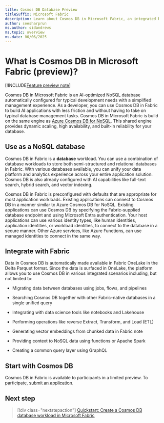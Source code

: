 ```yaml
---
title: Cosmos DB Database Preview
titleSuffix: Microsoft Fabric
description: Learn about Cosmos DB in Microsoft Fabric, an integrated NoSQL developer-friendly database.
author: seesharprun
ms.author: sidandrews
ms.topic: overview
ms.date: 06/06/2025
---
```


# What is Cosmos DB in Microsoft Fabric (preview)?

[!INCLUDE[Feature preview note](../../includes/feature-preview-note.md)]

Cosmos DB in Microsoft Fabric is an AI-optimized NoSQL database automatically configured for typical development needs with a simplified management experience. As a developer, you can use Cosmos DB in Fabric to build AI applications with less friction and without having to take on typical database management tasks. Cosmos DB in Microsoft Fabric is build on the same engine as [Azure Cosmos DB for NoSQL](/azure/cosmos-db/nosql). This shared engine provides dynamic scaling, high availability, and built-in reliability for your database.

## Use as a NoSQL database

Cosmos DB in Fabric is a **database** workload. You can use a combination of database workloads to store both semi-structured and relational databases in Fabric. With various databases available, you can unify your data platform and analytics experience across your entire application solution. Cosmos DB is also already configured with AI capabilities like full-text search, hybrid search, and vector indexing.

Cosmos DB in Fabric is preconfigured with defaults that are appropriate for most application workloads. Existing applications can connect to Cosmos DB in a manner similar to Azure Cosmos DB for NoSQL. Existing applications can use Cosmos DB by specifying the Fabric-supplied database endpoint and using Microsoft Entra authentication. Your host applications can use various identity types, like human identities, application identities, or workload identities, to connect to the database in a secure manner. Other Azure services, like Azure Functions, can use managed identities to connect in the same way.

## Integrate with Fabric

Data in Cosmos DB is automatically made available in Fabric OneLake in the Delta Parquet format. Since the data is surfaced in OneLake, the platform allows you to use Cosmos DB in various integrated scenarios including, but not limited to:

- Migrating data between databases using jobs, flows, and pipelines

- Searching Cosmos DB together with other Fabric-native databases in a single unified query

- Integrating with data science tools like notebooks and Lakehouse

- Performing operations like reverse Extract, Transform, and Load (ETL)

- Generating vector embeddings from chunked data in Fabric note

- Providing context to NoSQL data using functions or Apache Spark

- Creating a common query layer using GraphQL

## Start with Cosmos DB

Cosmos DB in Fabric is available to participants in a limited preview. To participate, [submit an application](https://aka.ms/FabricCosmosDBPreview).

## Next step

> [!div class="nextstepaction"]
> [Quickstart: Create a Cosmos DB database workload in Microsoft Fabric](quickstart-portal.md)
